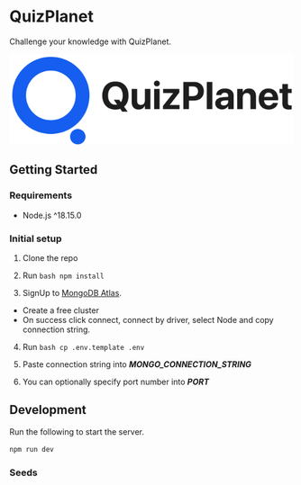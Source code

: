 # QuizPlanet

Challenge your knowledge with QuizPlanet.

![QuizPlanet Logo](qp01.png)

## Getting Started

### Requirements

- Node.js ^18.15.0

### Initial setup
1. Clone the repo

2. Run ```bash npm install```

3. SignUp to [MongoDB Atlas](https://www.mongodb.com/atlas/database).
  - Create a free cluster
  - On success click connect, connect by driver, select Node and copy connection string.

4. Run ```bash cp .env.template .env ```

6. Paste connection string into  ***MONGO_CONNECTION_STRING***

7. You can optionally specify port number into ***PORT***

## Development

Run the following to start the server.

```bash
npm run dev
```

### Seeds
